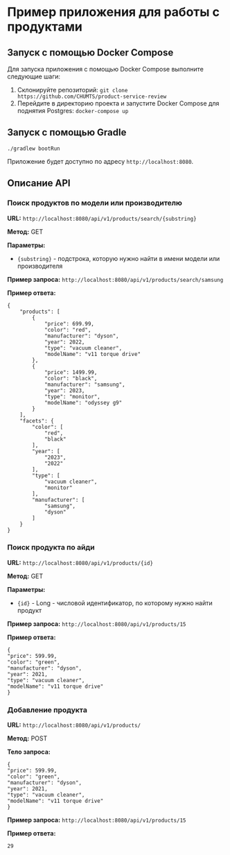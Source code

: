 # Пример приложения для работы с продуктами

## Запуск с помощью Docker Compose

Для запуска приложения с помощью Docker Compose выполните следующие шаги:

1. Склонируйте репозиторий: `git clone https://github.com/CHUMTS/product-service-review`
2. Перейдите в директорию проекта и запустите Docker Compose для поднятия Postgres: `docker-compose up`

## Запуск с помощью Gradle

`./gradlew bootRun`

Приложение будет доступно по адресу `http://localhost:8080`.

## Описание API

### Поиск продуктов по модели или производителю

**URL:** `http://localhost:8080/api/v1/products/search/{substring}`

**Метод:** GET

**Параметры:**

- `{substring}` - подстрока, которую нужно найти в имени модели или производителя

**Пример запроса:** `http://localhost:8080/api/v1/products/search/samsung`

**Пример ответа:**

```
{
    "products": [
        {
            "price": 699.99,
            "color": "red",
            "manufacturer": "dyson",
            "year": 2022,
            "type": "vacuum cleaner",
            "modelName": "v11 torque drive"
        },
        {
            "price": 1499.99,
            "color": "black",
            "manufacturer": "samsung",
            "year": 2023,
            "type": "monitor",
            "modelName": "odyssey g9"
        }
    ],
    "facets": {
        "color": [
            "red",
            "black"
        ],
        "year": [
            "2023",
            "2022"
        ],
        "type": [
            "vacuum cleaner",
            "monitor"
        ],
        "manufacturer": [
            "samsung",
            "dyson"
        ]
    }
}
```

### Поиск продукта по айди

**URL:** `http://localhost:8080/api/v1/products/{id}`

**Метод:** GET

**Параметры:**

- `{id}` - Long - числовой идентификатор, по которому нужно найти продукт

**Пример запроса:** `http://localhost:8080/api/v1/products/15`

**Пример ответа:**

```
{
"price": 599.99,
"color": "green",
"manufacturer": "dyson",
"year": 2021,
"type": "vacuum cleaner",
"modelName": "v11 torque drive"
}
```

### Добавление продукта

**URL:** `http://localhost:8080/api/v1/products/`

**Метод:** POST

**Тело запроса:**

```
{
"price": 599.99,
"color": "green",
"manufacturer": "dyson",
"year": 2021,
"type": "vacuum cleaner",
"modelName": "v11 torque drive"
}
```

**Пример запроса:** `http://localhost:8080/api/v1/products/15`

**Пример ответа:**

`29`